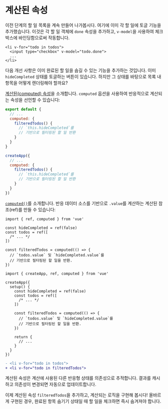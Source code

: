 # 계산된 속성

이전 단계의 할 일 목록을 계속 만들어 나가봅시다.
여기에 이미 각 할 일에 토글 기능을 추가했습니다.
이것은 각 할 일 객체에 `done` 속성을 추가하고,
`v-model`을 사용하여 체크박스에 바인딩함으로써 작동합니다.

```vue-html{2}
<li v-for="todo in todos">
  <input type="checkbox" v-model="todo.done">
  ...
</li>
```

다음 개선 사항은 이미 완료된 할 일을 숨길 수 있는 기능을 추가하는 것입니다.
이미 `hideCompleted` 상태를 토글하는 버튼이 있습니다.
하지만 그 상태를 바탕으로 목록 내 항목을 어떻게 렌더링해야 할까요?

<div class="options-api">

<a target="_blank" href="/guide/essentials/computed.html">계산된(computed) 속성</a>을 소개합니다.
`computed` 옵션을 사용하여 반응적으로 계산되는 속성을 선언할 수 있습니다:

<div class="sfc">

```js
export default {
  // ...
  computed: {
    filteredTodos() {
      // `this.hideCompleted`를
      // 기반으로 필터링된 할 일 반환
    }
  }
}
```

</div>
<div class="html">

```js
createApp({
  // ...
  computed: {
    filteredTodos() {
      // `this.hideCompleted`를
      // 기반으로 필터링된 할 일 반환
    }
  }
})
```

</div>

</div>
<div class="composition-api">

<a target="_blank" href="/guide/essentials/computed.html">`computed()`</a>를 소개합니다.
반응 데이터 소스를 기반으로 `.value`를 계산하는 계산된 참조(ref)를 만들 수 있습니다:

<div class="sfc">

```js{8-11}
import { ref, computed } from 'vue'

const hideCompleted = ref(false)
const todos = ref([
  /* ... */
])

const filteredTodos = computed(() => {
  // `todos.value` 및 `hideCompleted.value`를
  // 기반으로 필터링된 할 일을 반환.
})
```

</div>
<div class="html">

```js{10-13}
import { createApp, ref, computed } from 'vue'

createApp({
  setup() {
    const hideCompleted = ref(false)
    const todos = ref([
      /* ... */
    ])

    const filteredTodos = computed(() => {
      // `todos.value` 및 `hideCompleted.value`를
      // 기반으로 필터링된 할 일을 반환.
    })

    return {
      // ...
    }
  }
})
```

</div>

</div>

```diff
- <li v-for="todo in todos">
+ <li v-for="todo in filteredTodos">
```

계산된 속성은 계산에 사용된 다른 반응형 상태를 의존성으로 추적합니다.
결과를 캐시하고 의존성이 변경되면 자동으로 업데이트합니다.

이제 계산된 속성 `filteredTodos`을 추가하고, 계산되는 로직을 구현해 봅시다!
올바르게 구현된 경우, 완료된 항목 숨기기 상태일 때 할 일을 체크하면 즉시 숨겨져야 합니다.
